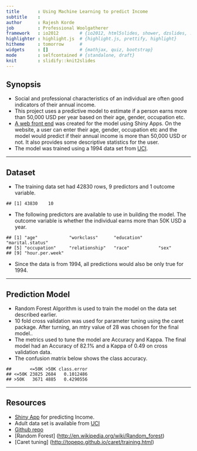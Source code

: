 ```yaml
---
title       : Using Machine Learning to predict Income
subtitle    : 
author      : Rajesh Korde
job         : Professional Woolgatherer
framework   : io2012        # {io2012, html5slides, shower, dzslides, ...}
highlighter : highlight.js  # {highlight.js, prettify, highlight}
hitheme     : tomorrow      # 
widgets     : []            # {mathjax, quiz, bootstrap}
mode        : selfcontained # {standalone, draft}
knit        : slidify::knit2slides
---
```


## Synopsis

* Social and professional characteristics of an individual are often good indicators of their annual income.
* This project uses a predictive model to estimate if a person earns more than 50,000 USD per year based on their age, gender, occupation etc.
* [A web front end](https://rajkorde.shinyapps.io/Shiny/) was created for the model using Shiny Apps. On the website, a user can enter their age, gender, occupation etc and the model would predict if their annual income is more than 50,000 USD or not. It also provides some descriptive statistics for the user.
* The model was trained using a 1994 data set from [UCI](https://archive.ics.uci.edu/ml/datasets/Adult).

----- 

## Dataset

* The training data set had 42830 rows, 9 predictors and 1 outcome variable.

```
## [1] 43830    10
```
* The following predictors are available to use in building the model. The outcome variable is whether the individual earns more than 50K USD a year.


```
## [1] "age"            "workclass"      "education"      "marital.status"
## [5] "occupation"     "relationship"   "race"           "sex"           
## [9] "hour.per.week"
```
* Since the data is from 1994, all predictions would also be only true for 1994.

-----

## Prediction Model

* Random Forest Algorithm is used to train the model on the data set described earlier.
* 10 fold cross validation was used for parameter tuning using the caret package. After turning, an mtry value of 28 was chosen for the final model.. 
* The metrics used to tune the model are Accuracy and Kappa. The final model had an Accuracy of 82.1% and a Kappa of 0.49 on cross validation data.
* The confusion matrix below shows the class accuracy.

```
##       <=50K >50K class.error
## <=50K 23825 2684   0.1012486
## >50K   3671 4885   0.4290556
```


-----

## Resources

* [Shiny App](https://rajkorde.shinyapps.io/Shiny/) for predicting Income.
* Adult data set is available from [UCI](https://archive.ics.uci.edu/ml/datasets/Adult)
* [Github repo](https://github.com/rajkorde/IncomePrediction)
* [Random Forest] (http://en.wikipedia.org/wiki/Random_forest)
* [Caret tuning] (http://topepo.github.io/caret/training.html)
